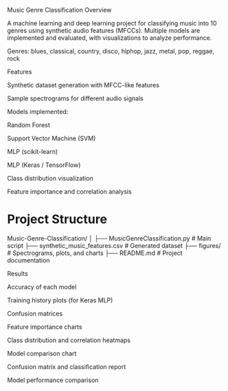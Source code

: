 Music Genre Classification
Overview

A machine learning and deep learning project for classifying music into 10 genres using synthetic audio features (MFCCs). Multiple models are implemented and evaluated, with visualizations to analyze performance.

Genres: blues, classical, country, disco, hiphop, jazz, metal, pop, reggae, rock

Features

Synthetic dataset generation with MFCC-like features

Sample spectrograms for different audio signals

Models implemented:

Random Forest

Support Vector Machine (SVM)

MLP (scikit-learn)

MLP (Keras / TensorFlow)

Class distribution visualization

Feature importance and correlation analysis

# Project Structure
Music-Genre-Classification/
│
├── MusicGenreClassification.py      # Main script
├── synthetic_music_features.csv     # Generated dataset
├── figures/                         # Spectrograms, plots, and charts
├── README.md                        # Project documentation


Results

Accuracy of each model

Training history plots (for Keras MLP)

Confusion matrices

Feature importance charts

Class distribution and correlation heatmaps

Model comparison chart


Confusion matrix and classification report

Model performance comparison
